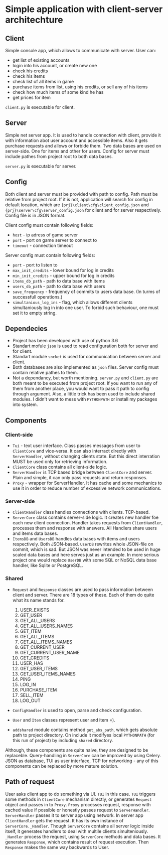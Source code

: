 # Simple application with client-server architechture

## Client

Simple console app, which allows to communicate with server. User can:

* get list of existing accounts
* login into his account, or create new one
* check his credits
* check his items
* check list of all items in game
* purchase items from list, using his credits, or sell any of his items
* check how much items of some kind he has
* get prices for item

`client.py` is executable for client.

## Server

Simple net server app. It is used to handle connection with client, provide it with information abot user account and accessible items. Also it gets purchase requests and allows or forbide them. Two data bases are used on server-side. One for items and other for users. Config for server must include pathes from project root to both data bases.

`server.py` is executable for server.

## Config

Both client and server must be provided with path to config. Path must be relative from project root. If it is not, application will search for config in default location, which are `{prj}\client\cfg\client_config.json` and `{prj}\server\cfg\server_config.json` for client and for server respectively. Config file is in JSON format.

Client config must contain following fields:

* `host` - ip adress of game server
* `port` - port on game server to connect to
* `timeout` - connection timeout

Server config must contain following fields:

* `port` - port to listen to
* `max_init_credits` - lower bound for log in credits
* `min_init_credits` - upper bound for log in credits
* `items_db_path` - path to data base with items
* `users_db_path` - path to data base with users
* `save_frequency` - frequency of commits to users data base. (In turms of successfull operations.)
* `simultanious_log_ins` - flag, which allows different clients simultaniously log in into one user. To forbid such behaviour, one must set it to empty string.

## Dependecies

* Project has been developed with use of python 3.6
* Standart mofule `json` is used to read configuration both for server and for client.
* Standart module `socket` is used for communication between server and client.
* Both databases are also implemented as `json` files. Server config must contain relative pathes to them.
* Not a dependancy, but worth mentioning. `server.py` and `client.py` are both meant to be executed from project root. If you want to run any of them from another place, you would want to pass it path to config through argument. Also, a little trick has been used to include shared modules. I didn't want to mess with `PYTHONPATH` or install my packages into system.

## Components

### Client-side

* `Tui` - text user interface. Class passes messages from user to `ClientCore` and vice-versa. It can also interract directly with `ServerHandler`, without changing clients state. But this direct interration MUST be used only for retrieving information.
* `ClientCore` class contains all client-side logic.
* `ServerHandler` is TCP based bridge between `ClientCore` and server. Plain and simple, it can only pass requests and return responses.
* `Proxy` - wrapper for ServerHandler. It has cache and some mechanics to use it in order to reduce number of excessive network communications.

### Server-side

* `ClientHandler` class handles connections with clients. TCP-based.
* `ServerCore` class contains server-side logic. It creates new handler foe each new client connection. Handler takes requests from `ClientHandler`, processes them and response with answers. All Handlers share users and items data bases.
* `ItemsDB` and `UsersDB` handles data bases with items and users respectively. Both JSON-based. `UserDB` rewrites whole JSON-file on commit, which is sad. But JSON was never intended to be used in huge scaled data bases and here serves just as an example. In more serious project one would replace `UserDB` with some SQL or NoSQL data base handler, like Sqlite or PostgreSQL.

### Shared

* `Request` and `Response` classes are used to pass information between client and server.
 There are 18 types of these. Each of them do quite what its name stands for.
    1. USER_EXISTS
    1. GET_USER
    1. GET_ALL_USERS
    1. GET_ALL_USERS_NAMES
    1. GET_ITEM
    1. GET_ALL_ITEMS
    1. GET_ALL_ITEMS_NAMES
    1. GET_CURRENT_USER
    1. GET_CURRENT_USER_NAME
    1. GET_CREDITS
    1. USER_HAS
    1. GET_USER_ITEMS
    1. GET_USER_ITEMS_NAMES
    1. PING
    1. LOG_IN
    1. PURCHASE_ITEM
    1. SELL_ITEM
    1. LOG_OUT

* `ConfigHandler` is used to open, parse and check configuration.
* `User` and `Item` classes represent user and item =).
* `addshared` module contains method `get_abs_path`, which gets absolute path to project directory. On include it modifyes local `PYTHONPATH` (for this run of project) by including `shared` directory.

Although, these components are quite naive, they are designed to be replaceble. Query-handling in `ServerCore` can be improved by using Celery.
JSON as database, TUI as user interface, TCP for networking - any of this components can be replaced by more mature solution.

## Path of request

User asks client app to do something via UI. `TUI` in this case. `TUI` triggers some methods in `ClientCore` mechanism directly, or generates `Request` object and passes in to `Proxy`. `Proxy` processes request, response with cached value if possible or honestly passes request to `ServerHandler`. `ServerHandler` passes it to server app using network. In server app `ClientHandler` gets the request. It has its own instance of `ServerCore._Handler`. Though `ServerCore` contains all server logic inside itself, it generates handlers to deal with multile clients simulteniously. `_Handler` process the request, using `ServerCore` methods and data bases. It generates `Response`, which contains result of request execution.
Then `Response` makes the same way backwards to User.